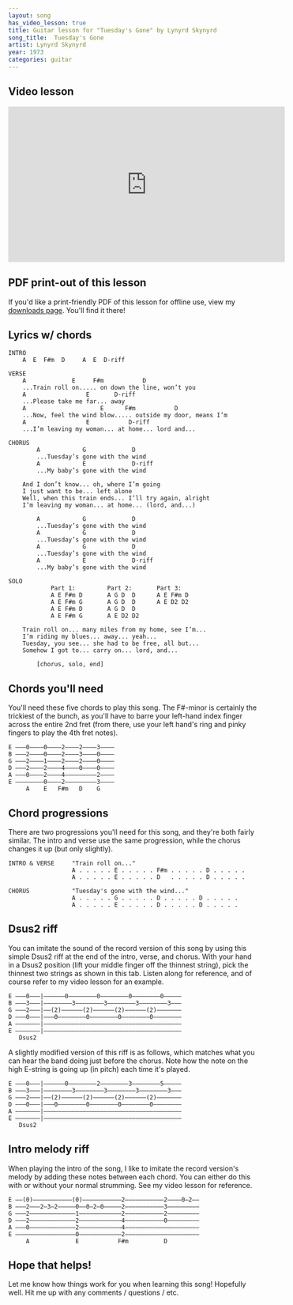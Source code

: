 ```yaml
---
layout: song
has_video_lesson: true
title: Guitar lesson for "Tuesday's Gone" by Lynyrd Skynyrd
song_title:  Tuesday's Gone
artist: Lynyrd Skynyrd
year: 1973
categories: guitar
---
```


## Video lesson

<iframe width="560" height="315" src="https://www.youtube.com/embed/31jz-gkZ3RE?showinfo=0" frameborder="0" allowfullscreen></iframe>

## PDF print-out of this lesson

If you'd like a print-friendly PDF of this lesson for offline use, view my <a href="http://playsongnotes.com/downloads/">downloads page</a>. You'll find it there!

## Lyrics w/ chords

    INTRO
        A  E  F#m  D     A  E  D-riff

    VERSE
        A             E     F#m           D
        ...Train roll on..... on down the line, won’t you
        A                 E       D-riff
        ...Please take me far... away
        A                     E      F#m           D
        ...Now, feel the wind blow..... outside my door, means I’m
        A                 E           D-riff
        ...I’m leaving my woman... at home... lord and...

    CHORUS
            A            G             D
            ...Tuesday’s gone with the wind
            A            E             D-riff
            ...My baby’s gone with the wind

        And I don’t know... oh, where I’m going
        I just want to be... left alone
        Well, when this train ends... I’ll try again, alright
        I’m leaving my woman... at home... (lord, and...)

            A            G             D
            ...Tuesday’s gone with the wind
            A            G             D
            ...Tuesday’s gone with the wind
            A            G             D
            ...Tuesday’s gone with the wind
            A            E             D-riff
            ...My baby’s gone with the wind

    SOLO
                Part 1:         Part 2:       Part 3:
                A E F#m D       A G D  D      A E F#m D
                A E F#m G       A G D  D      A E D2 D2
                A E F#m D       A G D  D      
                A E F#m G       A E D2 D2

        Train roll on... many miles from my home, see I’m...
        I’m riding my blues... away... yeah...
        Tuesday, you see... she had to be free, all but...
        Somehow I got to... carry on... lord, and...

            [chorus, solo, end]

## Chords you'll need

You'll need these five chords to play this song. The F#-minor is certainly the trickiest of the bunch, as you'll have to barre your left-hand index finger across the entire 2nd fret (from there, use your left hand's ring and pinky fingers to play the 4th fret notes).

    E –––0––––0––––2––––2––––3––––
    B –––2––––0––––2––––3––––0––––
    G –––2––––1––––2––––2––––0––––
    D –––2––––2––––4––––0––––0––––
    A –––0––––2––––4–––––––––2––––
    E ––––––––0––––2–––––––––3––––
         A    E   F#m   D    G

## Chord progressions

There are two progressions you'll need for this song, and they're both fairly similar. The intro and verse use the same progression, while the chorus changes it up (but only slightly).

    INTRO & VERSE     "Train roll on..."
                      A . . . . . E . . . . . F#m . . . . . D . . . . .
                      A . . . . . E . . . . . D   . . . . . D . . . . .

    CHORUS            "Tuesday's gone with the wind..."
                      A . . . . . G . . . . . D . . . . . D . . . . .
                      A . . . . . E . . . . . D . . . . . D . . . . .

## Dsus2 riff

You can imitate the sound of the record version of this song by using this simple Dsus2 riff at the end of the intro, verse, and chorus. With your hand in a Dsus2 position (lift your middle finger off the thinnest string), pick the thinnest two strings as shown in this tab. Listen along for reference, and of course refer to my video lesson for an example.

    E –––0–––|––––––0––––––––0––––––––0––––––––0–––––
    B –––3–––|––––––––3––––––––3––––––––3––––––––3–––
    G –––2–––|––(2)––––––(2)––––––(2)––––––(2)–––––––
    D –––0–––|–––0––––––––0––––––––0––––––––0––––––––
    A –––––––|–––––––––––––––––––––––––––––––––––––––
    E –––––––|–––––––––––––––––––––––––––––––––––––––
       Dsus2

A slightly modified version of this riff is as follows, which matches what you can hear the band doing just before the chorus. Note how the note on the high E-string is going up (in pitch) each time it's played.

    E –––0–––|––––––0––––––––2––––––––3––––––––5–––––
    B –––3–––|––––––––3––––––––3––––––––3––––––––3–––
    G –––2–––|––(2)––––––(2)––––––(2)––––––(2)–––––––
    D –––0–––|–––0––––––––0––––––––0––––––––0––––––––
    A –––––––|–––––––––––––––––––––––––––––––––––––––
    E –––––––|–––––––––––––––––––––––––––––––––––––––
       Dsus2

## Intro melody riff

When playing the intro of the song, I like to imitate the record version's melody by adding these notes between each chord. You can either do this with or without your normal strumming. See my video lesson for reference.

    E ––(0)–––––––––––(0)–––––––––––2–––––––––––2––––0–2––
    B –––2–––2–3–2–––––0––0–2–0–––––2–––––––––––3–––––––––
    G –––2–––––––––––––1––––––––––––2–––––––––––2–––––––––
    D –––2–––––––––––––2––––––––––––4–––––––––––0–––––––––
    A –––0–––––––––––––2––––––––––––4–––––––––––––––––––––
    E –––––––––––––––––0––––––––––––2–––––––––––––––––––––
         A             E           F#m          D

## Hope that helps!

Let me know how things work for you when learning this song! Hopefully well. Hit me up with any comments / questions / etc.
